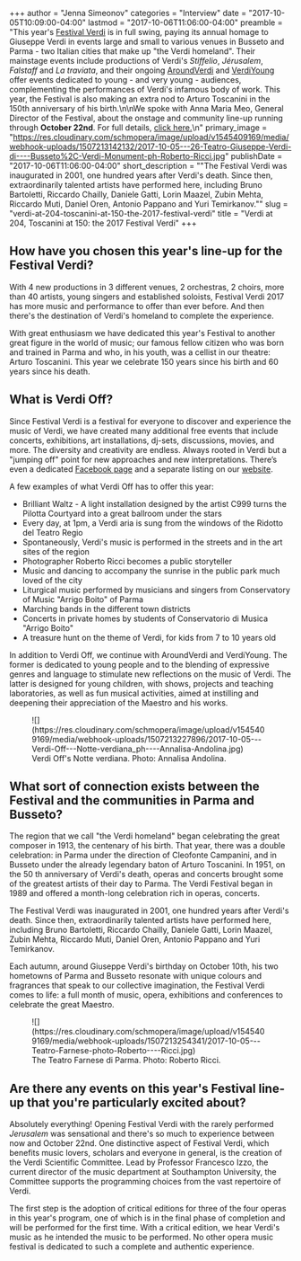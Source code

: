+++
author = "Jenna Simeonov"
categories = "Interview"
date = "2017-10-05T10:09:00-04:00"
lastmod = "2017-10-06T11:06:00-04:00"
preamble = "This year's [Festival Verdi](http://www.teatroregioparma.it/Default.en-Us.aspx) is in full swing, paying its annual homage to Giuseppe Verdi in events large and small to various venues in Busseto and Parma - two Italian cities that make up \"the Verdi homeland\". Their mainstage events include productions of Verdi's *Stiffelio*, *Jérusalem*, *Falstaff* and *La traviata*, and their ongoing [AroundVerdi](http://teatroregioparma.it/Categorie/default.en-Us.aspx?idCategoria=103) and [VerdiYoung](http://teatroregioparma.it/Categorie/default.en-Us.aspx?idCategoria=102) offer events dedicated to young - and very young - audiences, complementing the performances of Verdi's infamous body of work. This year, the Festival is also making an extra nod to Arturo Toscanini in the 150th anniversary of his birth.\n\nWe spoke with Anna Maria Meo, General Director of the Festival, about the onstage and community line-up running through **October 22nd**. For full details, [click here.](http://www.teatroregioparma.it/Default.en-Us.aspx)\n"
primary_image = "https://res.cloudinary.com/schmopera/image/upload/v1545409169/media/webhook-uploads/1507213142132/2017-10-05---26-Teatro-Giuseppe-Verdi-di----Busseto%2C-Verdi-Monument-ph-Roberto-Ricci.jpg"
publishDate = "2017-10-06T11:06:00-04:00"
short_description = "&quot;The Festival Verdi was inaugurated in 2001, one hundred years after Verdi&#039;s death. Since then, extraordinarily talented artists have performed here, including Bruno Bartoletti, Riccardo Chailly, Daniele Gatti, Lorin Maazel, Zubin Mehta, Riccardo Muti, Daniel Oren, Antonio Pappano and Yuri Temirkanov.&quot;"
slug = "verdi-at-204-toscanini-at-150-the-2017-festival-verdi"
title = "Verdi at 204, Toscanini at 150: the 2017 Festival Verdi"
+++

## How have you chosen this year's line-up for the Festival Verdi?

With 4 new productions in 3 different venues, 2 orchestras, 2 choirs, more than 40 artists, young singers and established soloists, Festival Verdi 2017 has more music and performance to offer than ever before. And then there's the destination of Verdi's homeland to complete the
experience.

With great enthusiasm we have dedicated this year's Festival to another great figure in the world of music; our famous fellow citizen who was born and trained in Parma and who, in his youth, was a cellist in our theatre: Arturo Toscanini. This year we celebrate 150 years since his birth and 60 years since his death.

## What is Verdi Off?

Since Festival Verdi is a festival for everyone to discover and experience the music of Verdi, we have created many additional free events that include concerts, exhibitions, art installations, dj-sets, discussions, movies, and more. The diversity and creativity are endless. Always rooted in Verdi but a "jumping off" point for new approaches and new interpretations. There’s even a dedicated [Facebook page](https://www.facebook.com/pg/verdioff/about/?ref=page_internal) and a separate listing on our [website](http://www.teatroregioparma.it/Categorie/Default.en-Us.aspx?idCategoria=104).

A few examples of what Verdi Off has to offer this year:
<ul class="nospace">

<li> Brilliant Waltz - A light installation designed by the artist C999 turns the Pilotta Courtyard into a great ballroom under the stars
<li> Every day, at 1pm, a Verdi aria is sung from the windows of the Ridotto del Teatro Regio
<li> Spontaneously, Verdi's music is performed in the streets and in the art sites of the region
<li> Photographer Roberto Ricci becomes a public storyteller
<li> Music and dancing to accompany the sunrise in the public park much loved of the city
<li> Liturgical music performed by musicians and singers from Conservatory of Music "Arrigo Boito" of Parma
<li> Marching bands in the different town districts
<li> Concerts in private homes by students of Conservatorio di Musica "Arrigo Boito"
<li> A treasure hunt on the theme of Verdi, for kids from 7 to 10 years old

</ul>

In addition to Verdi Off, we continue with AroundVerdi and VerdiYoung. The former is dedicated to young people and to the blending of expressive genres and language to stimulate new reflections on the music of Verdi. The latter is designed for young children, with shows, projects and teaching laboratories, as well as fun musical activities, aimed at instilling and deepening their appreciation of the Maestro and his works.

<figure data-type="image">
![](https://res.cloudinary.com/schmopera/image/upload/v1545409169/media/webhook-uploads/1507213227896/2017-10-05---Verdi-Off---Notte-verdiana_ph----Annalisa-Andolina.jpg)
<figcaption>Verdi Off's Notte verdiana. Photo: Annalisa Andolina.</figcaption>
</figure>

## What sort of connection exists between the Festival and the communities in Parma and Busseto?

The region that we call "the Verdi homeland" began celebrating the great composer in 1913, the centenary of his birth. That year, there was a double celebration: in Parma under the direction of Cleofonte Campanini, and in Busseto under the already legendary baton of Arturo Toscanini. In 1951, on the 50 th anniversary of Verdi's death, operas and concerts brought some of the greatest artists of their day to Parma. The Verdi Festival began in 1989 and offered a month-long celebration rich in operas, concerts. 

The Festival Verdi was inaugurated in 2001, one hundred years after Verdi's death. Since then, extraordinarily talented artists have performed here, including Bruno Bartoletti, Riccardo Chailly, Daniele Gatti, Lorin Maazel, Zubin Mehta, Riccardo Muti, Daniel Oren, Antonio Pappano and Yuri Temirkanov.

Each autumn, around Giuseppe Verdi's birthday on October 10th, his two hometowns of Parma and Busseto resonate with unique colours and fragrances that speak to our collective imagination, the Festival Verdi comes to life: a full month of music, opera, exhibitions and conferences to celebrate the great Maestro.

<figure data-type="image">
![](https://res.cloudinary.com/schmopera/image/upload/v1545409169/media/webhook-uploads/1507213254341/2017-10-05---Teatro-Farnese-photo-Roberto----Ricci.jpg)
<figcaption>The Teatro Farnese di Parma. Photo: Roberto Ricci.</figcaption>
</figure>

## Are there any events on this year's Festival line-up that you're particularly excited about?

Absolutely everything! Opening Festival Verdi with the rarely performed *Jerusalem* was sensational and there's so much to experience between now and October 22nd. One distinctive aspect of Festival Verdi, which benefits music lovers, scholars and everyone in general, is the creation of the Verdi Scientific Committee. Lead by Professor Francesco Izzo, the current director of the music department at Southampton University, the Committee supports the programming choices from the vast repertoire of Verdi.

The first step is the adoption of critical editions for three of the four operas in this year's program, one of which is in the final phase of completion and will be performed for the first time. With a critical edition, we hear Verdi's music as he intended the music to be
performed. No other opera music festival is dedicated to such a complete and authentic experience.
